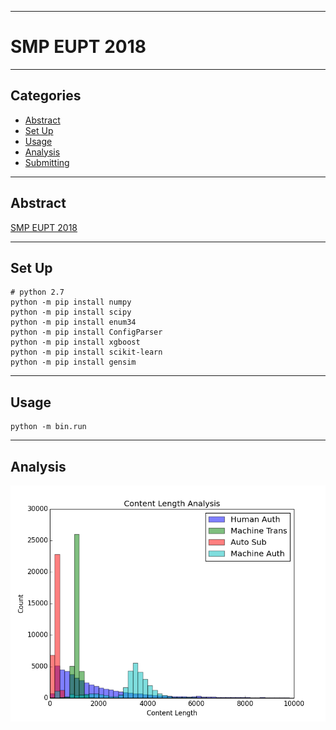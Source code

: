 ****

#	SMP EUPT 2018

****

##	Categories
-	[Abstract](#abstract)
-   [Set Up](#setup)
-   [Usage](#usage)
-   [Analysis](#analysis)
-   [Submitting](#submitting)

****

##	<a name="abstract"> Abstract </a>

[SMP EUPT 2018](https://biendata.com/competition/smpeupt2018/)

****

##  <a name="setup"> Set Up </a>

```Shell
# python 2.7
python -m pip install numpy
python -m pip install scipy
python -m pip install enum34
python -m pip install ConfigParser
python -m pip install xgboost
python -m pip install scikit-learn
python -m pip install gensim
```

****

##	<a name="usage"> Usage </a>

```Shell
python -m bin.run
```

****

##	<a name="analysis"> Analysis </a>

![Content Length](imag/content-length.png)